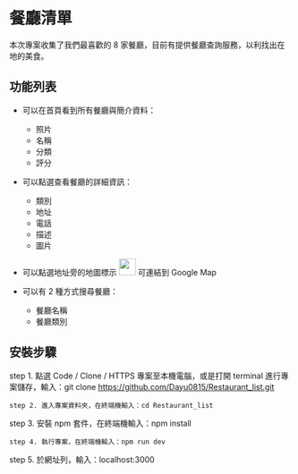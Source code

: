 # 餐廳清單

本次專案收集了我們最喜歡的 8 家餐廳，目前有提供餐廳查詢服務，以利找出在地的美食。

## 功能列表

* 可以在首頁看到所有餐廳與簡介資料：

  * 照片
  * 名稱
  * 分類
  * 評分

* 可以點選查看餐廳的詳細資訊：

  * 類別
  * 地址
  * 電話
  * 描述
  * 圖片

* 可以點選地址旁的地圖標示 <img src="https://upload.wikimedia.org/wikipedia/commons/9/91/Font_Awesome_5_solid_map-marked-alt.svg" width="30" height="30"> 可連結到 Google Map

* 可以有 2 種方式搜尋餐廳：
  * 餐廳名稱
  * 餐廳類別
 
## 安裝步驟
step 1. 點選 Code / Clone / HTTPS 專案至本機電腦，或是打開 terminal 進行專案儲存，輸入：git clone https://github.com/Dayu0815/Restaurant_list.git
```
step 2. 進入專案資料夾，在終端機輸入：cd Restaurant_list
```
step 3. 安裝 npm 套件，在終端機輸入：npm install
```
step 4. 執行專案，在終端機輸入：npm run dev
```
step 5. 於網址列，輸入：localhost:3000
```
